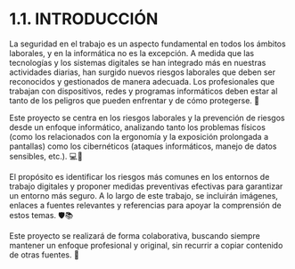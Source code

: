 # 1.1. INTRODUCCIÓN

La seguridad en el trabajo es un aspecto fundamental en todos los ámbitos laborales, y en la informática no es la excepción. A medida que las tecnologías y los sistemas digitales se han integrado más en nuestras actividades diarias, han surgido nuevos riesgos laborales que deben ser reconocidos y gestionados de manera adecuada. Los profesionales que trabajan con dispositivos, redes y programas informáticos deben estar al tanto de los peligros que pueden enfrentar y de cómo protegerse. 🚨

Este proyecto se centra en los riesgos laborales y la prevención de riesgos desde un enfoque informático, analizando tanto los problemas físicos (como los relacionados con la ergonomía y la exposición prolongada a pantallas) como los cibernéticos (ataques informáticos, manejo de datos sensibles, etc.). 💻🔐

El propósito es identificar los riesgos más comunes en los entornos de trabajo digitales y proponer medidas preventivas efectivas para garantizar un entorno más seguro. A lo largo de este trabajo, se incluirán imágenes, enlaces a fuentes relevantes y referencias para apoyar la comprensión de estos temas. 🛡️📚

Este proyecto se realizará de forma colaborativa, buscando siempre mantener un enfoque profesional y original, sin recurrir a copiar contenido de otras fuentes. 🤝
